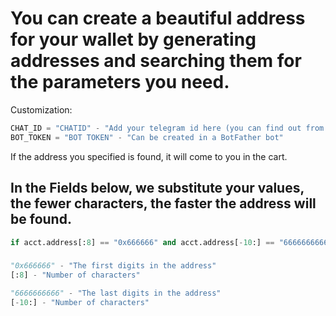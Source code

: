 # You can create a beautiful address for your wallet by generating addresses and searching them for the parameters you need.

Customization:
````python
CHAT_ID = "CHATID" - "Add your telegram id here (you can find out from the bot) @getmyid_bot"
BOT_TOKEN = "BOT TOKEN" - "Сan be created in a BotFather bot"
````
If the address you specified is found, it will come to you in the cart.


## In the Fields below, we substitute your values, the fewer characters, the faster the address will be found.
````python
if acct.address[:8] == "0x666666" and acct.address[-10:] == "6666666666":
````
###
````python
"0x666666" - "The first digits in the address"
[:8] - "Number of characters"
````
````python
"6666666666" - "The last digits in the address"
[-10:] - "Number of characters"
````
